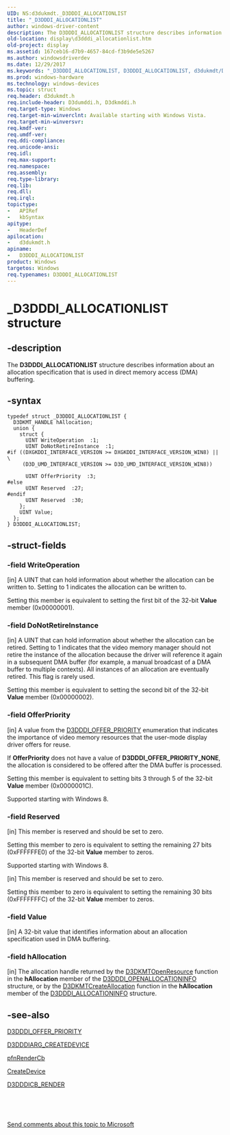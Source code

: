```yaml
---
UID: NS:d3dukmdt._D3DDDI_ALLOCATIONLIST
title: "_D3DDDI_ALLOCATIONLIST"
author: windows-driver-content
description: The D3DDDI_ALLOCATIONLIST structure describes information about an allocation specification that is used in direct memory access (DMA) buffering.
old-location: display\d3dddi_allocationlist.htm
old-project: display
ms.assetid: 167ceb16-d7b9-4657-84cd-f3b9de5e5267
ms.author: windowsdriverdev
ms.date: 12/29/2017
ms.keywords: "_D3DDDI_ALLOCATIONLIST, D3DDDI_ALLOCATIONLIST, d3dukmdt/D3DDDI_ALLOCATIONLIST, D3D_other_Structs_0e766b30-b39d-4107-8739-0b9290e7d489.xml, D3DDDI_ALLOCATIONLIST structure [Display Devices], display.d3dddi_allocationlist"
ms.prod: windows-hardware
ms.technology: windows-devices
ms.topic: struct
req.header: d3dukmdt.h
req.include-header: D3dumddi.h, D3dkmddi.h
req.target-type: Windows
req.target-min-winverclnt: Available starting with Windows Vista.
req.target-min-winversvr: 
req.kmdf-ver: 
req.umdf-ver: 
req.ddi-compliance: 
req.unicode-ansi: 
req.idl: 
req.max-support: 
req.namespace: 
req.assembly: 
req.type-library: 
req.lib: 
req.dll: 
req.irql: 
topictype:
-	APIRef
-	kbSyntax
apitype:
-	HeaderDef
apilocation:
-	d3dukmdt.h
apiname:
-	D3DDDI_ALLOCATIONLIST
product: Windows
targetos: Windows
req.typenames: D3DDDI_ALLOCATIONLIST
---
```


# _D3DDDI_ALLOCATIONLIST structure


## -description


The <b>D3DDDI_ALLOCATIONLIST</b> structure describes information about an allocation specification that is used in direct memory access (DMA) buffering.


## -syntax


````
typedef struct _D3DDDI_ALLOCATIONLIST {
  D3DKMT_HANDLE hAllocation;
  union {
    struct {
      UINT WriteOperation  :1;
      UINT DoNotRetireInstance  :1;
#if ((DXGKDDI_INTERFACE_VERSION >= DXGKDDI_INTERFACE_VERSION_WIN8) || \
     (D3D_UMD_INTERFACE_VERSION >= D3D_UMD_INTERFACE_VERSION_WIN8))

      UINT OfferPriority  :3;
#else 
      UINT Reserved  :27;
#endif 
      UINT Reserved  :30;
    };
    UINT Value;
  };
} D3DDDI_ALLOCATIONLIST;
````


## -struct-fields




### -field WriteOperation

[in] A UINT that can hold information about whether the allocation can be written to. Setting to 1 indicates the allocation can be written to.

Setting this member is equivalent to setting the first bit of the 32-bit <b>Value</b> member (0x00000001).


### -field DoNotRetireInstance

[in] A UINT that can hold information about whether the allocation can be retired. Setting to 1 indicates that the video memory manager should not retire the instance of the allocation because the driver will reference it again in a subsequent DMA buffer (for example, a manual broadcast of a DMA buffer to multiple contexts). All instances of an allocation are eventually retired. This flag is rarely used.

Setting this member is equivalent to setting the second bit of the 32-bit <b>Value</b> member (0x00000002).


### -field OfferPriority

[in] A value from the <a href="..\d3dukmdt\ne-d3dukmdt-_d3dddi_offer_priority.md">D3DDDI_OFFER_PRIORITY</a> enumeration that indicates the importance of video memory resources  that the user-mode display driver offers for reuse.

If <b>OfferPriority</b> does not have a value of <b>D3DDDI_OFFER_PRIORITY_NONE</b>, the allocation is considered to be offered after the DMA buffer is processed.

Setting this member is equivalent to setting bits 3 through 5 of the 32-bit <b>Value</b> member (0x0000001C).

Supported starting with Windows 8.


### -field Reserved

[in] This member is reserved and should be set to zero.

Setting this member to zero is equivalent to setting the remaining 27 bits (0xFFFFFFE0) of the 32-bit <b>Value</b> member to zeros. 

Supported starting with Windows 8.

[in] This member is reserved and should be set to zero.

Setting this member to zero is equivalent to setting the remaining 30 bits (0xFFFFFFFC) of the 32-bit <b>Value</b> member to zeros. 


### -field Value

[in] A 32-bit value that identifies information about an allocation specification used in DMA buffering.


### -field hAllocation

[in] The allocation handle returned by the <a href="..\d3dkmthk\nf-d3dkmthk-d3dkmtopenresource.md">D3DKMTOpenResource</a> function in the <b>hAllocation</b> member of the <a href="..\d3dukmdt\ns-d3dukmdt-_d3dddi_openallocationinfo.md">D3DDDI_OPENALLOCATIONINFO</a>   structure, or by the <a href="..\d3dkmthk\nf-d3dkmthk-d3dkmtcreateallocation.md">D3DKMTCreateAllocation</a> function in the <b>hAllocation</b> member of the <a href="..\d3dukmdt\ns-d3dukmdt-_d3dddi_allocationinfo.md">D3DDDI_ALLOCATIONINFO</a> structure.


## -see-also

<a href="..\d3dukmdt\ne-d3dukmdt-_d3dddi_offer_priority.md">D3DDDI_OFFER_PRIORITY</a>

<a href="..\d3dumddi\ns-d3dumddi-_d3dddiarg_createdevice.md">D3DDDIARG_CREATEDEVICE</a>

<a href="..\d3dumddi\nc-d3dumddi-pfnd3dddi_rendercb.md">pfnRenderCb</a>

<a href="..\d3dumddi\nc-d3dumddi-pfnd3dddi_createdevice.md">CreateDevice</a>

<a href="..\d3dumddi\ns-d3dumddi-_d3dddicb_render.md">D3DDDICB_RENDER</a>

 

 

<a href="mailto:wsddocfb@microsoft.com?subject=Documentation%20feedback [display\display]:%20D3DDDI_ALLOCATIONLIST structure%20 RELEASE:%20(12/29/2017)&amp;body=%0A%0APRIVACY STATEMENT%0A%0AWe use your feedback to improve the documentation. We don't use your email address for any other purpose, and we'll remove your email address from our system after the issue that you're reporting is fixed. While we're working to fix this issue, we might send you an email message to ask for more info. Later, we might also send you an email message to let you know that we've addressed your feedback.%0A%0AFor more info about Microsoft's privacy policy, see http://privacy.microsoft.com/en-us/default.aspx." title="Send comments about this topic to Microsoft">Send comments about this topic to Microsoft</a>

